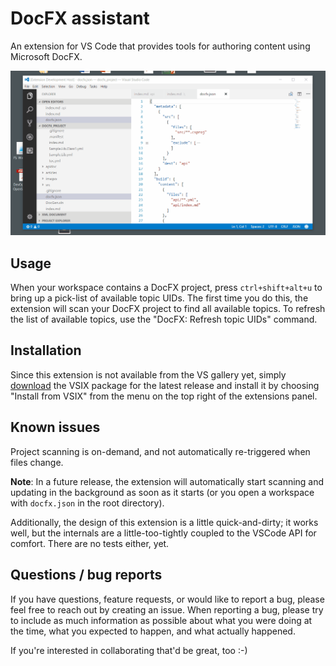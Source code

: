 # DocFX assistant

An extension for VS Code that provides tools for authoring content using Microsoft DocFX.

![DocFX Assistant in action](docs/images/DocFX-extension.gif)

## Usage

When your workspace contains a DocFX project, press `ctrl+shift+alt+u` to bring up a pick-list of available topic UIDs.
The first time you do this, the extension will scan your DocFX project to find all available topics. To refresh the list of available topics, use the "DocFX: Refresh topic UIDs" command.

## Installation

Since this extension is not available from the VS gallery yet, simply [download](https://github.com/tintoy/docfx-assistant/releases/latest) the VSIX package for the latest release and install it by choosing "Install from VSIX" from the menu on the top right of the extensions panel.

## Known issues

Project scanning is on-demand, and not automatically re-triggered when files change.

**Note**: In a future release, the extension will automatically start scanning and updating in the background as soon as it starts (or you open a workspace with `docfx.json` in the root directory).

Additionally, the design of this extension is a little quick-and-dirty; it works well, but the internals are a little-too-tightly coupled to the VSCode API for comfort. There are no tests either, yet.

## Questions / bug reports

If you have questions, feature requests, or would like to report a bug, please feel free to reach out by creating an issue. When reporting a bug, please try to include as much information as possible about what you were doing at the time, what you expected to happen, and what actually happened.

If you're interested in collaborating that'd be great, too :-)
